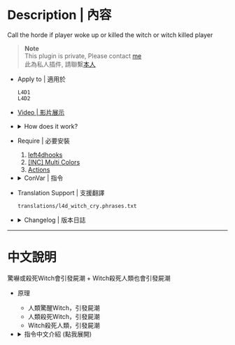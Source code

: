 # Description | 內容
Call the horde if player woke up or killed the witch or witch killed player

> __Note__ <br/>
This plugin is private, Please contact [me](/#私人插件列表-private-plugins-list)<br/>
此為私人插件, 請聯繫[本人](/#私人插件列表-private-plugins-list)

* Apply to | 適用於
	```
	L4D1
	L4D2
	```

* [Video | 影片展示](https://youtu.be/ga-WG2FoEPs)

* <details><summary>How does it work?</summary>

	* Call the horde if player woke up the witch.
	* Call the horde if player killed the witch.
	* Call the horde if witch killed the survivor.
</details>

* Require | 必要安裝
	1. [left4dhooks](https://forums.alliedmods.net/showthread.php?t=321696)
    2. [[INC] Multi Colors](https://github.com/fbef0102/L4D1_2-Plugins/releases/tag/Multi-Colors)
	3. [Actions](https://forums.alliedmods.net/showthread.php?t=336374)

* <details><summary>ConVar | 指令</summary>

	* cfg/sourcemod/l4d_witch_cry.cfg
		```php
		// 0=Plugin off, 1=Plugin on.
		l4d_witch_cry_enable "1"

		// Changes how message displays. (0: Disable, 1:In chat, 2: In Hint Box, 3: In center text)
		l4d_witch_cry_announce_type "1"

		// If 1, Call the horde if player woke up the witch.
		l4d_witch_cry_alart_enable "1"

		// Chance to call the horde if player woke up the witch. [1~100]%
		l4d_witch_cry_alart_chance "100"

		// Time delay to call the horde after player woke up the witch and witch is still alive. (0=Instantly call horde)
		l4d_witch_cry_alart_horde_time "3.0"

		// How many hordes to call if player woke up the witch
		l4d_witch_cry_alart_horde_mob "1"

		// If 1, Call the horde if player killed the witch.
		l4d_witch_cry_death_enable "1"

		// Chance to call the horde if player killed the witch. [1~100]%
		l4d_witch_cry_death_chance "100"

		// Time delay to call the horde after player killed the witch. (0=Instantly call horde)
		l4d_witch_cry_death_horde_time "2.0"

		// How many hordes to call if player killed the witch
		l4d_witch_cry_death_horde_mob "1"

		// If 1, Call the horde if witch killed the survivor.
		l4d_witch_cry_kill_enable "1"

		// Chance to call the horde if witch killed the survivor. [1~100]%
		l4d_witch_cry_kill_chance "50"

		// Time delay to call the horde after witch killed the survivor. (0=Instantly call horde)
		l4d_witch_cry_kill_time "2.0"

		// How many hordes to call if witch killed the survivor
		l4d_witch_cry_kill_mob "1"
		```
</details>

* Translation Support | 支援翻譯
	```
	translations/l4d_witch_cry.phrases.txt
	```

* <details><summary>Changelog | 版本日誌</summary>

    * v1.4 (2023-9-21)
      * Add Probability

    * v1.3 (2023-8-6)
      * Call the horde if witch killed the survivor.
      * Update Translation

	* 1.2 (2023-5-28)
		* Require Optional extension: Actions

	* 1.1 (2023-5-28)
		* Use ```z_spawn mob auto``` instead of L4D_ForcePanicEvent()

	* 1.0 (2023-4-11)
		* Initial Release
</details>

- - - -
# 中文說明
驚嚇或殺死Witch會引發屍潮 + Witch殺死人類也會引發屍潮

* 原理
	* 人類驚醒Witch，引發屍潮
	* 人類殺死Witch，引發屍潮
	* Witch殺死人類，引發屍潮

* <details><summary>指令中文介紹 (點我展開)</summary>

	* cfg/sourcemod/l4d_witch_cry.cfg
		```php
		// 0=插件啟動, 1=插件關閉.
		l4d_witch_cry_enable "1"

		// 訊息顯示的位置. (0: 關閉, 1: 聊天窗, 2: 螢幕下方黑底白字窗, 3: 螢幕正中間)
		l4d_witch_cry_announce_type "1"

		// 為1時，Witch被驚醒時呼叫屍潮
		l4d_witch_cry_alart_enable "1"

		// Witch被驚醒時呼叫屍潮的機率 [1~100]%
		l4d_witch_cry_alart_chance "100"

		// 驚醒Witch 3秒後如果Witch還活著則呼叫屍潮. (0=不等秒數直接呼叫屍潮)
		l4d_witch_cry_alart_horde_time "3.0"

		// Witch被驚醒時呼叫的屍潮數量
		l4d_witch_cry_alart_horde_mob "1"

		// 為1時，Witch被殺死時呼叫屍潮
		l4d_witch_cry_death_enable "1"

		// Witch被殺死時呼叫屍潮的機率 [1~100]%
		l4d_witch_cry_death_chance "100"

		// Witch被殺死 2秒後呼叫屍潮. (0=不等秒數直接呼叫屍潮)
		l4d_witch_cry_death_horde_time "2.0"

		// Witch被殺死時呼叫的屍潮數量
		l4d_witch_cry_death_horde_mob "1"

		// 為1時，Witch殺死倖存者時呼叫屍潮
		l4d_witch_cry_kill_enable "1"

		// Witch殺死倖存者時呼叫屍潮的機率 [1~100]%
		l4d_witch_cry_kill_chance "50"

		// Witch殺死倖存者 2秒後呼叫屍潮. (0=不等秒數直接呼叫屍潮)
		l4d_witch_cry_kill_time "2.0"

		// Witch殺死倖存者時呼叫的屍潮數量
		l4d_witch_cry_kill_mob "1"
		```
</details>